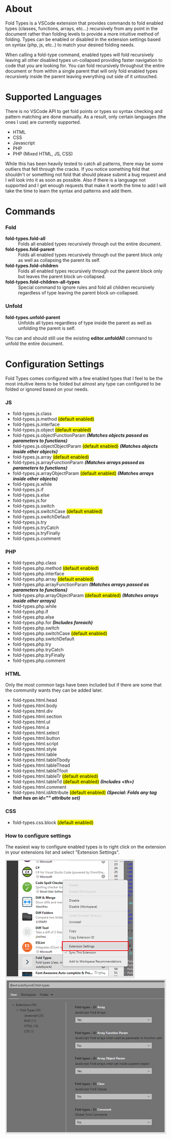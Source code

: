 # About

Fold Types is a VSCode extension that provides commands to fold enabled types (classes, functions, arrays, etc...) recursively from any point in the document rather than folding levels to provide a more intuitive method of folding. Types can be enabled or disabled in the extension settings based on syntax (php, js, etc..) to match your desired folding needs.

When calling a fold-type command, enabled types will fold recursively leaving all other disabled types un-collapsed providing faster navigation to code that you are looking for. You can fold recursively throughout the entire document or from within a single parent that will only fold enabled types recursively inside the parent leaving everything out side of it untouched.

# Supported Languages

There is no VSCode API to get fold points or types so syntax checking and pattern matching are done manually. As a result, only certain languages (the ones I use) are currently supported. 

- HTML
- CSS
- Javascript
- PHP
- PHP (Mixed HTML, JS, CSS)

While this has been heavily tested to catch all patterns, there may be some outliers that fell through the cracks. If you notice something fold that shouldn't or something not fold that should please submit a bug request and I will look into it as soon as possible. Also if there is a language not supported and I get enough requests that make it worth the time to add I will take the time to learn the syntax and patterns and add them.

# Commands

### Fold
<dl>
  <dt><b>fold-types.fold-all</b></dt>
  <dd>Folds all enabled types recursively through out the entire document.</dd>
  <dt><b>fold-types.fold-parent</b></dt>
  <dd>Folds all enabled types recursively through out the parent block only as well as collapsing the parent its self.</dd>
  <dt><b>fold-types.fold-children</b></dt>
  <dd>Folds all enabled types recursively through out the parent block only but leaves the parent block un-collapsed.</dd>
  <dt><b>fold-types.fold-children-all-types</b></dt>
  <dd>Special command to ignore rules and fold all children recursively regardless of type leaving the parent block un-collapsed.</dd>
</dl>

### Unfold

<dl>
  <dt><b>fold-types.unfold-parent</b></dt>
  <dd>Unfolds all types regardless of type inside the parent as well as unfolding the parent is self.</dd>
</dl>

You can and should still use the existing **editor.unfoldAll** command to unfold the entire document.

# Configuration Settings

Fold Types comes configured with a few enabled types that I feel to be the most intuitive items to be folded but almost any type can configured to be folded or ignored based on your needs.

### JS

- fold-types.js.class	
- fold-types.js.method <mark>(default enabled)</mark>
- fold-types.js.interface
- fold-types.js.object <mark>(default enabled)</mark>
- fold-types.js.objectFunctionParam ***(Matches objects passed as parameters to functions)***
- fold-types.js.objectObjectParam <mark>(default enabled)</mark> ***(Matches objects inside other objects)***
- fold-types.js.array <mark>(default enabled)</mark>
- fold-types.js.arrayFunctionParam ***(Matches arrays passed as parameters to functions)***
- fold-types.js.arrayObjectParam <mark>(default enabled)</mark> ***(Matches arrays inside other objects)***
- fold-types.js.while
- fold-types.js.if
- fold-types.js.else
- fold-types.js.for
- fold-types.js.switch
- fold-types.js.switchCase <mark>(default enabled)</mark>
- fold-types.js.switchDefault
- fold-types.js.try
- fold-types.js.tryCatch
- fold-types.js.tryFinally
- fold-types.js.comment

### PHP

- fold-types.php.class	
- fold-types.php.method <mark>(default enabled)</mark>
- fold-types.php.interface
- fold-types.php.array <mark>(default enabled)</mark>
- fold-types.php.arrayFunctionParam ***(Matches arrays passed as parameters to functions)***
- fold-types.php.arrayObjectParam <mark>(default enabled)</mark> ***(Matches arrays inside other arrays)***
- fold-types.php.while
- fold-types.php.if
- fold-types.php.else
- fold-types.php.for ***(Includes foreach)***
- fold-types.php.switch
- fold-types.php.switchCase <mark>(default enabled)</mark>
- fold-types.php.switchDefault
- fold-types.php.try
- fold-types.php.tryCatch
- fold-types.php.tryFinally
- fold-types.php.comment

### HTML

Only the most common tags have been included but if there are some that the community wants they can be added later.

- fold-types.html.head
- fold-types.html.body
- fold-types.html.div
- fold-types.html.section
- fold-types.html.ul
- fold-types.html.a
- fold-types.html.select
- fold-types.html.button
- fold-types.html.script
- fold-types.html.style
- fold-types.html.table
- fold-types.html.tableTbody
- fold-types.html.tableThead
- fold-types.html.tableTfoot
- fold-types.html.tableTr <mark>(default enabled)</mark>
- fold-types.html.tableTd <mark>(default enabled)</mark> ***(Includes \<th\>)***
- fold-types.html.comment
- fold-types.html.idAttribute <mark>(default enabled)</mark> ***(Special: Folds any tag that has an id="" attribute set)***

### CSS

- fold-types.css.block <mark>(default enabled)</mark>

### How to configure settings
The easiest way to configure enabled types is to right click on the extension in your extensions list and select "Extension Settings".

![Right Click Extension](https://raw.githubusercontent.com/outofsync42/fold-type/master/images/right-click-extension.png)
![Extension Settings](https://raw.githubusercontent.com/outofsync42/fold-type/master/images/extension-settings.png)